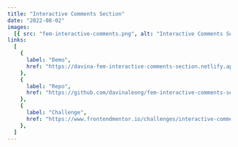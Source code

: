 ```yaml
---
title: "Interactive Comments Section"
date: "2022-08-02"
images:
  [{ src: "fem-interactive-comments.png", alt: "Interactive Comments Section" }]
links:
  [
    {
      label: "Demo",
      href: "https://davina-fem-interactive-comments-section.netlify.app/",
    },
    {
      label: "Repo",
      href: "https://github.com/davinaleong/fem-interactive-comments-section",
    },
    {
      label: "Challenge",
      href: "https://www.frontendmentor.io/challenges/interactive-comments-section-iG1RugEG9",
    },
  ]
---
```

